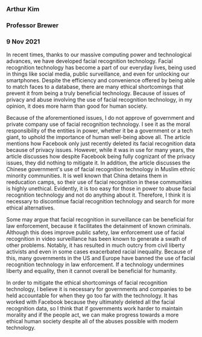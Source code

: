 ### Arthur Kim
### Professor Brewer
### 9 Nov 2021

In recent times, thanks to our massive computing power and technological advances, we have developed facial recognition technology. Facial recognition technology has become a part of our everyday lives, being used in things like social media, public surveillance, and even for unlocking our smartphones.  Despite the efficiency and convenience offered by being able to match faces to a database, there are many ethical shortcomings that prevent it from being a truly beneficial technology. Because of issues of privacy and abuse involving the use of facial recognition technology, in my opinion, it does more harm than good for human society.  

Because of the aforementioned issues, I do not approve of government and private company use of facial recognition technology. I see it as the moral responsibility of the entities in power, whether it be a government or a tech giant, to uphold the importance of human well-being above all. The article mentions how Facebook only just recently deleted its facial recognition data because of privacy issues. However, while it was in use for many years, the article discusses how despite Facebook being fully cognizant of the privacy issues, they did nothing to mitigate it. In addition, the article discusses the Chinese government's use of facial recognition technology in Muslim ethnic minority communities. It is well known that China detains them in reeducation camps, so their use of facial recognition in these communities is highly unethical.  Evidently, it is too easy for those in power to abuse facial recognition technology and not do anything about it. Therefore, I think it is necessary to discontinue facial recognition technology and search for more ethical alternatives. 

Some may argue that facial recognition in surveillance can be beneficial for law enforcement, because it facilitates the detainment of known criminals. Although this does improve public safety, law enforcement use of facial recognition in video surveillance has been known to generate a swath of other problems. Notably, it has resulted in much outcry from civil liberty activists and even in some cases exacerbated racial inequality.  Because of this, many governments in the US and Europe have banned the use of facial recognition technology in law enforcement. If a technology undermines liberty and equality, then it cannot overall be beneficial for humanity. 

In order to mitigate the ethical shortcomings of facial recognition technology, I believe it is necessary for governments and companies to be held accountable for when they go too far with the technology. It has worked with Facebook because they ultimately deleted all the facial recognition data, so I think that if governments work harder to maintain morality and if the people act, we can make progress towards a more ethical human society despite all of the abuses possible with modern technology.  
